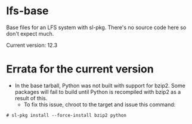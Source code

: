 # lfs-base
Base files for an LFS system with sl-pkg. There's no source code here so don't expect much.

Current version: 12.3

# Errata for the current version
- In the base tarball, Python was not built with support for bzip2. Some packages will fail to build until Python is recompiled with bzip2 as a result of this.
  - To fix this issue, chroot to the target and issue this command:
```
# sl-pkg install --force-install bzip2 python
```
